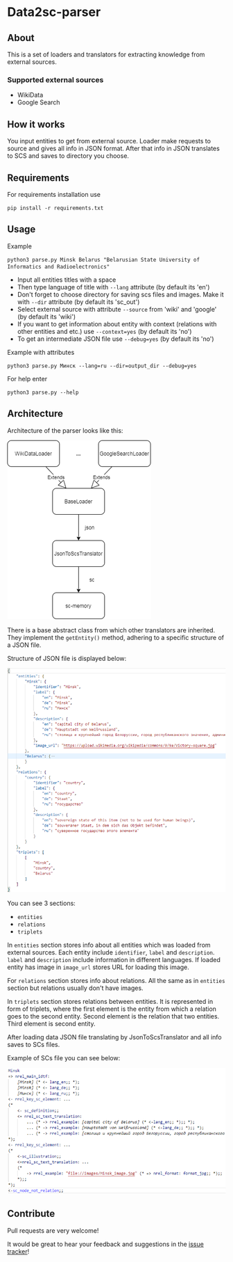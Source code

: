 Data2sc-parser
============

About
------------

This is a set of loaders and translators for extracting knowledge from external sources.

### Supported external sources

* WikiData
* Google Search

How it works
------------

You input entities to get from external source. Loader make requests to source and gives all info in JSON format. After that info in JSON translates to SCS and saves to directory you choose.

Requirements
------------

For requirements installation use

    pip install -r requirements.txt

Usage
------------

Example

    python3 parse.py Minsk Belarus "Belarusian State University of Informatics and Radioelectronics"

* Input all entities titles with a space
* Then type language of title with `--lang` attribute (by default its 'en')
* Don't forget to choose directory for saving scs files and images. Make it with `--dir` attribute (by default its 'sc_out')
* Select external source with attribute `--source` from 'wiki' and 'google' (by default its 'wiki')
* If you want to get information about entity with context (relations with other entities and etc.) use `--context=yes` (by default its 'no')
* To get an intermediate JSON file use `--debug=yes` (by default its 'no')

Example with attributes

    python3 parse.py Минск --lang=ru --dir=output_dir --debug=yes

For help enter

    python3 parse.py --help

Architecture
------------

Architecture of the parser looks like this:

![Architecture](./img/architecture.png)

There is a base abstract class from which other translators are inherited. They implement the `getEntity()` method, adhering to a specific structure of a JSON file.

Structure of JSON file is displayed below:

![JSON file structure](./img/json_structure.png)

You can see 3 sections:

* `entities`
* `relations`
* `triplets`

In `entities` section stores info about all entities which was loaded from external sources. Each entity include `identifier`, `label` and `description`. `label` and `description` include information in different languages. If loaded entity has image in `image_url` stores URL for loading this image.

For `relations` section stores info about relations. All the same as in `entities` section but relations usually don't have images.

In `triplets` section stores relations between entities. It is represented in form of triplets, where the first element is the entity from which a relation goes to the second entity. Second element is the relation that two entities. Third element is second entity.

After loading data JSON file translating by JsonToScsTranslator and all info saves to SCs files.

Example of SCs file you can see below:

![SCs file example](./img/scs_example.png)

Contribute
------------

Pull requests are very welcome!

It would be great to hear your feedback and suggestions in the [issue tracker](https://github.com/ostis-apps/data2sc-parser/issues)!
